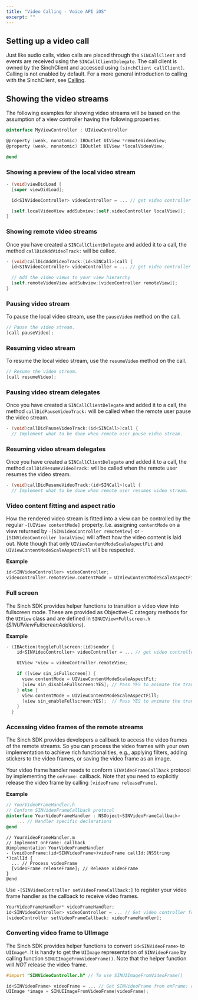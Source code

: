 ```yaml
---
title: "Video Calling - Voice API iOS"
excerpt: ""
---
```

## Setting up a video call

Just like audio calls, video calls are placed through the `SINCallClient` and events are received using the `SINCallClientDelegate`. The call client is owned by the SinchClient and accessed using `[sinchClient callClient]`. Calling is not enabled by default.
For a more general introduction to calling with the SinchClient, see [Calling](doc:voice-ios-calling).

## Showing the video streams

The following examples for showing video streams will be based on the assumption of a view controller having the following properties:
```objectivec
@interface MyViewController : UIViewController

@property (weak, nonatomic) IBOutlet UIView *remoteVideoView;
@property (weak, nonatomic) IBOutlet UIView *localVideoView;

@end
```


### Showing a preview of the local video stream
```objectivec
- (void)viewDidLoad {
  [super viewDidLoad];

  id<SINVideoController> videoController = ... // get video controller from SINClient.

  [self.localVideoView addSubview:[self.videoController localView]];
}
```


### Showing remote video streams

Once you have created a `SINCallClientDelegate` and added it to a call, the method `callDidAddVideoTrack:` will be called.
```objectivec
- (void)callDidAddVideoTrack:(id<SINCall>)call {
  id<SINVideoController> videoController = ... // get video controller from SINClient.

  // Add the video views to your view hierarchy
  [self.remoteVideoView addSubview:[videoController remoteView]];
}
```


### Pausing video stream

To pause the local video stream, use the `pauseVideo` method on the call.
```objectivec
// Pause the video stream.
[call pauseVideo];
```


### Resuming video stream
To resume the local video stream, use the `resumeVideo` method on the call.
```objectivec
// Resume the video stream.
[call resumeVideo];
```


### Pausing video stream delegates

Once you have created a `SINCallClientDelegate` and added it to a call, the method `callDidPauseVideoTrack:` will be called when the remote user pause the video stream.
```objectivec
- (void)callDidPauseVideoTrack:(id<SINCall>)call {
  // Implement what to be done when remote user pause video stream.
```


### Resuming video stream delegates

Once you have created a `SINCallClientDelegate` and added it to a call, the method `callDidResumeVideoTrack:` will be called when the remote user resumes the video stream.
```objectivec
- (void)callDidResumeVideoTrack:(id<SINCall>)call {
  // Implement what to be done when remote user resumes video stream.
```


### Video content fitting and aspect ratio

How the rendered video stream is fitted into a view can be controlled by the regular `-[UIView contentMode]` property. I.e. assigning `contentMode` on a view returned by `-[SINVideoController remoteView]` or `-[SINVideoController localView]` will affect how the video content is laid out. Note though that only `UIViewContentModeScaleAspectFit` and `UIViewContentModeScaleAspectFill` will be respected.

**Example**
```objectivec
id<SINVideoController> videoController;
videocontroller.remoteView.contentMode = UIViewContentModeScaleAspectFill;
```


### Full screen

The Sinch SDK provides helper functions to transition a video view into fullscreen mode. These are provided as Objective-C category methods for the `UIView` class and are defined in `SINUIView+Fullscreen.h` (*SINUIViewFullscreenAdditions*).

**Example**
```objectivec
- (IBAction)toggleFullscreen:(id)sender {
    id<SINVideoController> videoController = ... // get video controller from SINClient.

    UIView *view = videoController.remoteView;

    if ([view sin_isFullscreen]) {
      view.contentMode = UIViewContentModeScaleAspectFit;
      [view sin_disableFullscreen:YES]; // Pass YES to animate the transition
    } else {
      view.contentMode = UIViewContentModeScaleAspectFill;
      [view sin_enableFullscreen:YES];  // Pass YES to animate the transition
    }
  }
```


### Accessing video frames of the remote streams

The Sinch SDK provides developers a callback to access the video frames of the remote streams. So you can process the video frames with your own implementation to achieve rich functionalities, e.g., applying filters, adding stickers to the video frames, or saving the video frame as an image.

Your video frame handler needs to conform `SINVideoFrameCallback` protocol by implementing the `onFrame:` callback. Note that you need to explicitly release the video frame by calling `[videoFrame releaseFrame]`.

**Example**
```objectivec
// YourVideoFrameHandler.h
// Conform SINVideoFrameCallback protocol
@interface YourVideoFrameHandler : NSObject<SINVideoFrameCallback>
    ... // Handler specific declarations
@end
```

``` sourceCode objectivec
// YourVideoFrameHandler.m
// Implement onFrame: callback
@implementation YourVideoFrameHandler
- (void)onFrame:(id<SINVideoFrame>)videoFrame callId:(NSString *)callId {
  ... // Process videoFrame
  [videoFrame releaseFrame]; // Release videoFrame
}
@end
```


Use `-[SINVideoController setVideoFrameCallback:]` to register your video frame handler as the callback to receive video frames.

```objectivec
YourVideoFrameHandler* videoFrameHandler;
id<SINVideoController> videoController = ... // Get video controller from SINClient.
[videoController setVideoFrameCallback: videoFrameHandler];
```


### Converting video frame to UIImage

The Sinch SDK provides helper functions to convert `id<SINVideoFrame>` to `UIImage*`. It is handy to get the `UIImage` representation of `SINVideoFrame` by calling function `SINUIImageFromVideoFrame()`. Note that the helper function will *NOT* release the video frame.
```objectivec
#import "SINVideoController.h" // To use SINUIImageFromVideoFrame()

id<SINVideoFrame> videoFrame = ... // Get SINVideoFrame from onFrame: callback
UIImage *image = SINUIImageFromVideoFrame(videoFrame);
```



